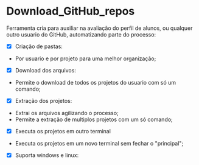 # Download_GitHub_repos

<p> Ferramenta cria para auxiliar na avaliação do perfil de alunos, ou qualquer outro usuario do GitHub, automatizando parte do processo:</p>
  
- [x] Criação de pastas:
* Por usuario e por projeto para uma melhor organização;
- [x] Download dos arquivos:
* Permite o download de todos os projetos do usuario com só um comando;
- [x] Extração dos projetos:
* Extrai os arquivos agilizando o processo;
* Permite a extração de multiplos projetos com um só comando;
- [x] Executa os projetos em outro terminal
* Executa os projetos em um novo terminal sem fechar o "principal"; 
- [x] Suporta windows e linux:



